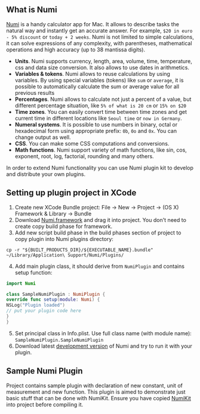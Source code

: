 ## What is Numi

[Numi](http://numi.io) is a handy calculator app for Mac. It allows to describe tasks the natural way and instantly get an accurate answer. For example, `$20 in euro - 5% discount` or `today + 2 weeks`. Numi is not limited to simple calculations, it can solve expressions of any complexity, with parentheses, mathematical operations and high accuracy (up to 38 mantissa digits).

* **Units**. Numi supports currency, length, area, volume, time, temperature, css and data size conversion. It also allows to use dates in arithmetics.
* **Variables & tokens**. Numi allows to reuse calculations by using variables. By using special variables (tokens) like `sum` or `average`, it is possible to automatically calculate the sum or average value for all previous results
* **Percentages**. Numi allows to calculate not just a percent of a value, but different percentage situation, like `5% of what is 20 cm` or `15% on $20`
* **Time zones**. You can easily convert time between time zones and get current time in different locations like `Seoul time` or `now in Germany`.
* **Numeral systems**. It is possible to use numbers in binary, octal or hexadecimal form using appropriate prefix: `0b`, `0o` and `0x`. You can change output as well.
* **CSS**. You can make some CSS computations and conversions.
* **Math functions**. Numi support variety of math functions, like sin, cos, exponent, root, log, factorial, rounding and many others.

In order to extend Numi functionality you can use Numi plugin kit to develop and distribute your own plugins.

## Setting up plugin project in XCode

1. Create new XCode Bundle project: File → New → Project → (OS X) Framework & Library → Bundle
2. Download [Numi.framework](https://github.com/nikolaeu/NumiKit/releases) and drag it into project. You don't need to create copy build phase for framework.
3. Add new script build phase in the build phases section of project to copy plugin into Numi plugins directory:

```
cp -r "${BUILT_PRODUCTS_DIR}/${EXECUTABLE_NAME}.bundle" ~/Library/Application\ Support/Numi/Plugins/
```

4. Add main plugin class, it should derive from `NumiPlugin` and contains setup function:

```swift
import Numi

class SampleNumiPlugin : NumiPlugin {
override func setup(module: Numi) {
NSLog("Plugin loaded")
// put your plugin code here
}
}
```

5. Set principal class in Info.plist. Use full class name (with module name): `SampleNumiPlugin.SampleNumiPlugin`
6. Download latest [development version](http://numi.io/static/dev/Numi.zip) of Numi and try to run it with your plugin.

## Sample Numi Plugin

Project contains sample plugin with declaration of new constant, unit of measurement and new function. This plugin is aimed to demonstrate just basic stuff that can be done with NumiKit. Ensure you have copied [NumiKit](https://github.com/nikolaeu/NumiKit/releases) into project before compiling it.

